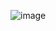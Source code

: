 
![image](https://user-images.githubusercontent.com/108355610/218247979-400488df-290a-453a-9db7-c17f8795d808.png)
